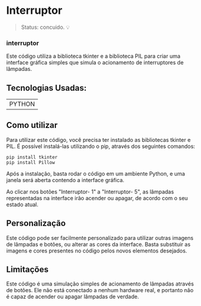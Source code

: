 <h1>Interruptor</h1>

> Status: concuido. 💡

### interruptor 
Este código utiliza a biblioteca tkinter e a biblioteca PIL para criar uma interface gráfica simples que simula o acionamento de interruptores de lâmpadas.

## Tecnologias Usadas:

<table>
  <tr>
    <td>PYTHON</td>
  </tr>
 
</table>

## Como utilizar

Para utilizar este código, você precisa ter instalado as bibliotecas tkinter e PIL. É possível instalá-las utilizando o pip, através dos seguintes comandos:

```
pip install tkinter
pip install Pillow
```
Após a instalação, basta rodar o código em um ambiente Python, e uma janela será aberta contendo a interface gráfica.

Ao clicar nos botões "Interruptor- 1" a "Interruptor- 5", as lâmpadas representadas na interface irão acender ou apagar, de acordo com o seu estado atual.

## Personalização

Este código pode ser facilmente personalizado para utilizar outras imagens de lâmpadas e botões, ou alterar as cores da interface. Basta substituir as imagens e cores presentes no código pelos novos elementos desejados.

## Limitações

Este código é uma simulação simples de acionamento de lâmpadas através de botões. Ele não está conectado a nenhum hardware real, e portanto não é capaz de acender ou apagar lâmpadas de verdade.



